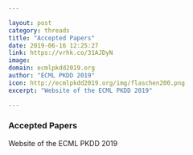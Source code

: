 ```yaml
---

layout: post
category: threads
title: "Accepted Papers"
date: 2019-06-16 12:25:27
link: https://vrhk.co/31AJDyN
image: 
domain: ecmlpkdd2019.org
author: "ECML PKDD 2019"
icon: http://ecmlpkdd2019.org/img/flaschen200.png
excerpt: "Website of the ECML PKDD 2019"

---
```


### Accepted Papers

Website of the ECML PKDD 2019